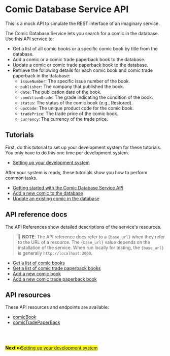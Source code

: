 # Comic Database Service API

This is a mock API to simulate the REST interface of an imaginary service.

The Comic Database Service lets you search for a comic in the database. Use this API service to:
- Get a list of all comic books or a specific comic book by title from the database.
- Add a comic or a comic trade paperback book to the database.
- Update a comic or comic trade paperback book to the database.
- Retrieve the following details for each comic book and comic trade paperback in the database:
    - `issueNumber`: The specific issue number of the book.
    - `publisher`: The company that published the book.
    - `date`: The publication date of the book.
    - `conditionGrade`: The grade indicating the condition of the book.
    - `status`: The status of the comic book (e.g., Restored).
    - `upcCode`: The unique product code for the comic book.
    - `tradePrice`: The trade price of the comic book.
    - `currency`: The currency of the trade price.

## Tutorials

First, do this tutorial to set up your development system for these tutorials. You only have to do this one time per development system.

* [Setting up your development system](../tutorials/dev-env.md)

After your system is ready, these tutorials show you how to perform common tasks.
- [Getting started with the Comic Database Service API](../tutorials/Getting_started.md)
- [Add a new comic to the database](../tutorials/Add_a_new_comic.md)
- [Update an existing comic in the database](../tutorials/Update_a_comic.md)

## API reference docs

The API References show detailed descriptions of the service's resources.

> 📘 **NOTE**: The API reference docs refer to a `{base_url}` when they
refer to the URL of a resource. The `{base_url}` value depends
on the installation of the service. When run locally for testing, the `{base_url}` is
generally `http://localhost:3000`.

- [Get a list of comic books](../api/Get-comics.md)
- [Get a list of comic trade paperback books](../api/Get-comics-paperback.md)
- [Add a new comic book](../api/Post-comic.md)
- [Add a new comic trade paperback book](../api/Post-comic-paperback.md)

## API resources

These API resources and endpoints are available:
- [comicBook](../api/comicBook.md)
- [comicTradePaperBack](../api/comicTradePaperBack.md)
<br>
<br>

<mark>**Next** ⏭️[Setting up your development system](../tutorials/dev-env.md)</mark>

